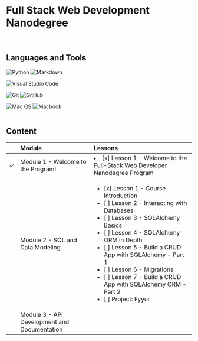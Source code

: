 # Full Stack Web Development Nanodegree
<br>

## Languages and Tools
![Python](https://img.shields.io/badge/python-3670A0?style=for-the-badge&logo=python&logoColor=ffdd54) 
![Markdown](https://img.shields.io/badge/markdown-%23000000.svg?style=for-the-badge&logo=markdown&logoColor=white)

![Visual Studio Code](https://img.shields.io/badge/Visual%20Studio%20Code-0078d7.svg?style=for-the-badge&logo=visual-studio-code&logoColor=white)

![Git](https://img.shields.io/badge/git-%23F05033.svg?style=for-the-badge&logo=git&logoColor=white) ![GitHub](https://img.shields.io/badge/github-%23121011.svg?style=for-the-badge&logo=github&logoColor=white)

![Mac OS](https://img.shields.io/badge/mac%20os-000000?style=for-the-badge&logo=apple&logoColor=white)
![Macbook](https://img.shields.io/badge/Apple-MacBook_Pro_2017-999999?style=for-the-badge&logo=apple&logoColor=white)
<br><br>

## Content
| | Module | Lessons |
:---:|:--- | :--- |
&check; | Module 1 - Welcome to the Program! | <li>[x] Lesson 1 - Welcome to the Full-Stack Web Developer Nanodegree Program</li> |
| | Module 2 - SQL and Data Modeling | <ul><li>[x] Lesson 1 - Course Introduction</li><li>[ ] Lesson 2 - Interacting with Databases</li><li>[ ] Lesson 3 - SQLAlchemy Basics</li><li>[ ] Lesson 4 - SQLAlchemy ORM in Depth</li><li>[ ] Lesson 5 - Build a CRUD App with SQLAlchemy - Part 1</li><li>[ ] Lesson 6 - Migrations</li><li>[ ] Lesson 7 - Build a CRUD App with SQLAlchemy ORM - Part 2</li><li>[ ] Project: Fyyur</li></ul>
| | Module 3 - API Development and Documentation | 


